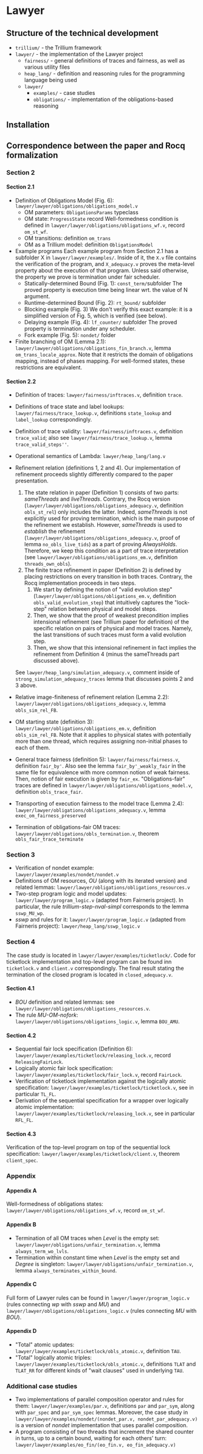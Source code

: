 # Lawyer

## Structure of the technical development

- `trillium/` - the Trillium framework
- `lawyer/` - the implementation of the Lawyer project
  - `fairness/` - general definitions of traces and fairness, as well as various utility files
  - `heap_lang/` - definition and reasoning rules for the programming language being used
   - `lawyer/`
     - `examples/` - case studies
	 - `obligations/` - implementation of the obligations-based reasoning
	 
## Installation

## Correspondence between the paper and Rocq formalization

### Section 2

#### Section 2.1

- Definition of Obligations Model (Fig. 6): `lawyer/lawyer/obligations/obligations_model.v`
  - OM parameters:  `ObligationsParams` typeclass
  - OM state: `ProgressState` record
	Well-formedness condition is defined in `lawyer/lawyer/obligations/obligations_wf.v`, record `om_st_wf`.
  - OM transitions: definition `om_trans`
  - OM as a Trillium model: definition `ObligationsModel`
- Example programs
  Each example program from Section 2.1 has a subfolder X in `lawyer/lawyer/examples/`.
  Inside of it, the `X.v` file contains the verification of the program, and `X_adequacy.v` proves the meta-level property about the execution of that program.
  Unless said otherwise, the property we prove is termination under fair scheduler.
  - Statically-determined Bound (Fig. 1): `const_term/`subfolder
	The proved property is execution time being linear wrt. the value of N argument.
  - Runtime-determined Bound (Fig. 2): `rt_bound/` subfolder
  - Blocking example (Fig. 3)
    We don't verify this exact example: it is a simplified version of Fig. 5, which is verified (see below).
  - Delaying example (Fig. 4): `lf_counter/` subfolder
    The proved property is termination under any scheduler.
  - Fork example (Fig. 5): `nondet/` folder
- Finite branching of OM (Lemma 2.1): `lawyer/lawyer/obligations/obligations_fin_branch.v`, lemma `om_trans_locale_approx`.
  Note that it restricts the domain of obligations mapping, instead of phases mapping. For well-formed states, these restrictions are equivalent.

#### Section 2.2

- Definition of traces: `lawyer/fairness/inftraces.v`, definition `trace`.
- Definitions of trace state and label lookups: `lawyer/fairness/trace_lookup.v`, definitions `state_lookup` and `label_lookup` correspondingly.
- Definition of trace validity: `lawyer/fairness/inftraces.v`, definition `trace_valid`; also see `lawyer/fairness/trace_lookup.v`, lemma `trace_valid_steps''`.
- Operational semantics of Lambda: `lawyer/heap_lang/lang.v`
- Refinement relation (definitions 1, 2 and 4).
  Our implementation of refinement proceeds slightly differently compared to the paper presentation.
  1. The state relation in paper (Definition 1) consists of two parts: _sameThreads_ and _liveThreads_. Contrary, the Rocq version (`lawyer/lawyer/obligations/obligations_adequacy.v`, definition `obls_st_rel`) only includes the latter.
     Indeed, _sameThreads_ is not explicitly used for proving termination, which is the main purpose of the refinement we establish. 
     However, _sameThreads_ is used to _establish_ the refinement (`lawyer/lawyer/obligations/obligations_adequacy.v`, proof of lemma `no_obls_live_tids`) as a part of proving _AlwaysHolds_. Therefore, we keep this condition as a part of trace interpretation (see `lawyer/lawyer/obligations/obligations_em.v`, definition `threads_own_obls`).
  2. The finite trace refinement in paper (Definition 2) is defined by placing restrictions on every transition in both traces.
     Contrary, the Rocq implementation proceeds in two steps.
	 1. We start by defining the notion of "valid evolution step" (`lawyer/lawyer/obligations/obligations_em.v`, definition `obls_valid_evolution_step`) that intuitively captures the "lock-step" relation between physical and model steps.
     2. Then, we show that the proof of weakest precondition implies intensional refinement (see Trillium paper for definition) of the specific relation on pairs of physical and model traces.
	    Namely, the last transitions of such traces must form a valid evolution step.
	 3. Then, we show that this intensional refinement in fact implies the refinement from Definition 4 (minus the sameThreads part discussed above).

	See `lawyer/heap_lang/simulation_adequacy.v`, comment inside of `strong_simulation_adequacy_traces` lemma that discusses points 2 and 3 above.
- Relative image-finiteness of refinement relation (Lemma 2.2): `lawyer/lawyer/obligations/obligations_adequacy.v`, lemma `obls_sim_rel_FB`.
- OM starting state (definition 3): `lawyer/lawyer/obligations/obligations_em.v`, definition `obls_sim_rel_FB`.
  Note that it applies to physical states with potentially more than one thread, which requires assigning non-initial phases to each of them.
- General trace fairness (definition 5): `lawyer/fairness/fairness.v`, definition `fair_by'`. Also see the lemma `fair_by'_weakly_fair` in the same file for equivalence with more common notion of weak fairness.
  Then, notion of fair execution is given by `fair_ex`.
  "Obligations-fair" traces are defined in `lawyer/lawyer/obligations/obligations_model.v`, definition `obls_trace_fair`.
- Transporting of execution fairness to the model trace (Lemma 2.4): `lawyer/lawyer/obligations/obligations_adequacy.v`, lemma `exec_om_fairness_preserved`
- Termination of obligations-fair OM traces: `lawyer/lawyer/obligations/obls_termination.v`, theorem `obls_fair_trace_terminate`

### Section 3
- Verification of nondet example: `lawyer/lawyer/examples/nondet/nondet.v`
- Definitions of OM resources, _OU_ (along with its iterated version) and related lemmas: `lawyer/lawyer/obligations/obligations_resources.v`
- Two-step program logic and model updates: `lawyer/lawyer/program_logic.v` (adapted from Fairneris project).
  In particular, the rule _trillium-step-nval-simpl_ corresponds to the lemma `sswp_MU_wp`.
- _sswp_ and rules for it: `lawyer/lawyer/program_logic.v` (adapted from Fairneris project): `lawyer/heap_lang/sswp_logic.v`

### Section 4
The case study is located in `lawyer/lawyer/examples/ticketlock/`.
Code for ticketlock implementation and top-level program can be found inn `ticketlock.v` and `client.v` correspondingly.
The final result stating the termination of the closed program is located in `closed_adequacy.v`. 

#### Section 4.1
- _BOU_ definition and related lemmas: see `lawyer/lawyer/obligations/obligations_resources.v`. 
- The rule _MU-OM-nofork_: `lawyer/lawyer/obligations/obligations_logic.v`, lemma `BOU_AMU`.
	
#### Section 4.2
- Sequential fair lock specification (Definition 6): `lawyer/lawyer/examples/ticketlock/releasing_lock.v`, record `ReleasingFairLock`.
- Logically atomic fair lock specification: `lawyer/lawyer/examples/ticketlock/fair_lock.v`, record `FairLock`.
- Verification of ticketlock implementation against the logically atomic specification: `lawyer/lawyer/examples/ticketlock/ticketlock.v`, see in particular `TL_FL`. 
- Derivation of the sequential specification for a wrapper over logically atomic implementation: `lawyer/lawyer/examples/ticketlock/releasing_lock.v`, see in particular `RFL_FL`. 
	
#### Section 4.3
Verification of the top-level program on top of the sequential lock specification: `lawyer/lawyer/examples/ticketlock/client.v`, theorem `client_spec`.
	 
### Appendix

#### Appendix A
Well-formedness of obligations states: `lawyer/lawyer/obligations/obligations_wf.v`, record `om_st_wf`.
	 
#### Appendix B
- Termination of all OM traces when _Level_ is the empty set: `lawyer/lawyer/obligations/unfair_termination.v`, lemma `always_term_wo_lvls`.
- Termination within constant time when _Level_ is the empty set and _Degree_ is singleton: `lawyer/lawyer/obligations/unfair_termination.v`, lemma `always_terminates_within_bound`.
	 
#### Appendix C
Full form of Lawyer rules can be found in `lawyer/lawyer/program_logic.v` (rules connecting _wp_ with _sswp_ and _MU_) and `lawyer/lawyer/obligations/obligations_logic.v` (rules connecting _MU_ with _BOU_).
	 
#### Appendix D
- "Total" atomic updates: `lawyer/lawyer/examples/ticketlock/obls_atomic.v`, definition `TAU`.
- "Total" logically atomic triples: `lawyer/lawyer/examples/ticketlock/obls_atomic.v`, definitions `TLAT` and `TLAT_RR` for different kinds of "wait clauses" used in underlying `TAU`.

### Additional case studies
- Two implementations of parallel composition operator and rules for them: `lawyer/lawyer/examples/par.v`, definitions `par` and `par_sym`, along with `par_spec` and `par_sym_spec` lemmas.
  Moreover, the case study in `lawyer/lawyer/examples/nondet/(nondet_par.v, nondet_par_adequacy.v)` is a version of _nondet_ implementation that uses parallel composition. 
- A program consisting of two threads that increment the shared counter in turns, up to a certain bound, waiting for each others' turn: `lawyer/lawyer/examples/eo_fin/(eo_fin.v, eo_fin_adequacy.v)`
